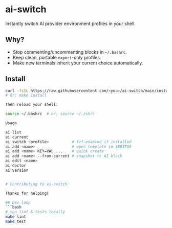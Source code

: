 # ai-switch

Instantly switch AI provider environment profiles in your shell.

## Why?
- Stop commenting/uncommenting blocks in `~/.bashrc`.
- Keep clean, portable `export`-only profiles.
- Make new terminals inherit your current choice automatically.

## Install
```bash
curl -fsSL https://raw.githubusercontent.com/<you>/ai-switch/main/install.sh | bash
# Or: make install

Then reload your shell:

source ~/.bashrc  # or: source ~/.zshrc

Usage

ai list
ai current
ai switch <profile>          # fzf-enabled if installed
ai add <name>                # open template in $EDITOR
ai add <name> KEY=VAL ...    # quick create
ai add <name> --from-current # snapshot rc AI block
ai edit <name>
ai doctor
ai version


# Contributing to ai-switch

Thanks for helping!

## Dev loop
```bash
# run lint & tests locally
make lint
make test